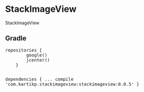 # StackImageView
<p>StackImageView </p>
<h2>Gradle</h2>
<pre>
repositories {
        google()
        jcenter()
    }

dependencies {
    ...
    compile 'com.kartikp.stackimageview:stackimageview:0.0.5'
}
</pre>
